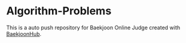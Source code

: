 # Algorithm-Problems
This is a auto push repository for Baekjoon Online Judge created with [BaekjoonHub](https://github.com/BaekjoonHub/BaekjoonHub).
